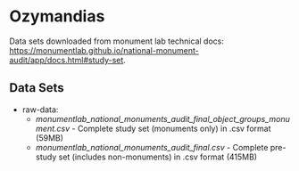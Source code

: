 
# Ozymandias

Data sets downloaded from monument lab technical docs: https://monumentlab.github.io/national-monument-audit/app/docs.html#study-set. 

## Data Sets
- raw-data:
	- *monumentlab_national_monuments_audit_final_object_groups_monument.csv* - Complete study set (monuments only) in .csv format (59MB)
	- *monumentlab_national_monuments_audit_final.csv* - Complete pre-study set (includes non-monuments) in .csv format (415MB)